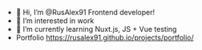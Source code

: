 - 👋 Hi, I’m @RusAlex91 Frontend developer!
- 👀 I’m interested in work
- 🌱 I’m currently learning Nuxt.js, JS + Vue testing
- Portfolio https://rusalex91.github.io/projects/portfolio/
